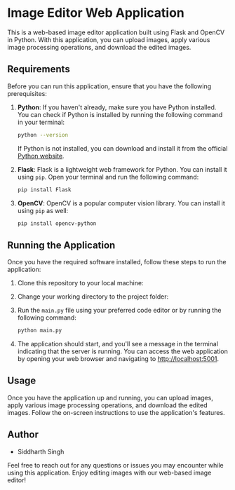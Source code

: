 # Image Editor Web Application

This is a web-based image editor application built using Flask and OpenCV in Python. With this application, you can upload images, apply various image processing operations, and download the edited images.

## Requirements

Before you can run this application, ensure that you have the following prerequisites:

1. **Python**: If you haven't already, make sure you have Python installed. You can check if Python is installed by running the following command in your terminal:

    ```bash
    python --version
    ```

    If Python is not installed, you can download and install it from the official [Python website](https://www.python.org/downloads/).

2. **Flask**: Flask is a lightweight web framework for Python. You can install it using `pip`. Open your terminal and run the following command:

    ```bash
    pip install Flask
    ```

3. **OpenCV**: OpenCV is a popular computer vision library. You can install it using `pip` as well:

    ```bash
    pip install opencv-python
    ```

## Running the Application

Once you have the required software installed, follow these steps to run the application:

1. Clone this repository to your local machine:


2. Change your working directory to the project folder:


3. Run the `main.py` file using your preferred code editor or by running the following command:

    ```bash
    python main.py
    ```

4. The application should start, and you'll see a message in the terminal indicating that the server is running. You can access the web application by opening your web browser and navigating to [http://localhost:5001](http://localhost:5001).

## Usage

Once you have the application up and running, you can upload images, apply various image processing operations, and download the edited images. Follow the on-screen instructions to use the application's features.


## Author

- Siddharth Singh

Feel free to reach out for any questions or issues you may encounter while using this application. Enjoy editing images with our web-based image editor!
